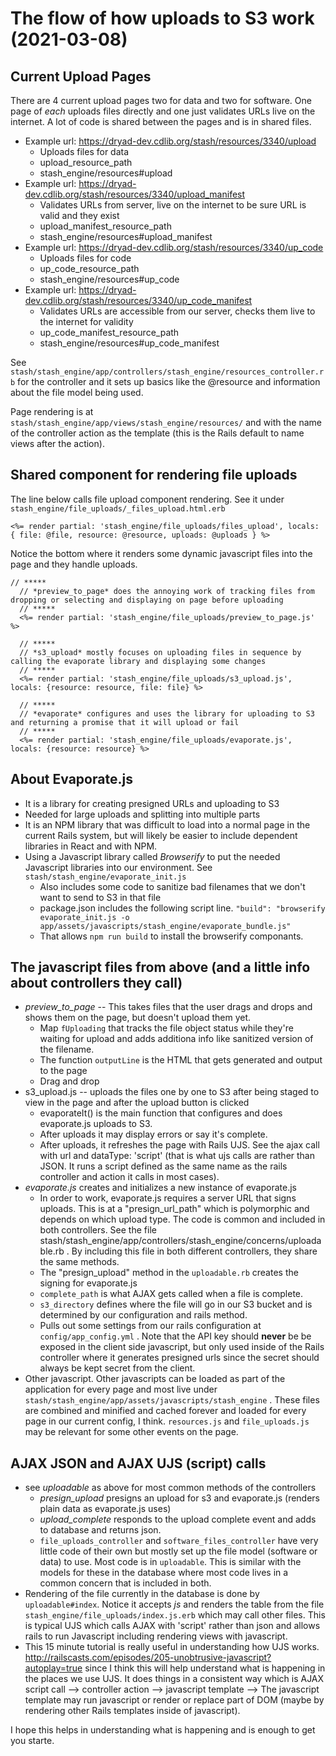 # The flow of how uploads to S3 work (2021-03-08)

## Current Upload Pages

There are 4 current upload pages two for data and two for software.  One page of *each* uploads files directly and one
just validates URLs live on the internet.  A lot of code is shared between the pages and is in shared files.

- Example url: https://dryad-dev.cdlib.org/stash/resources/3340/upload
  - Uploads files for data
  - upload_resource_path
  - stash_engine/resources#upload
- Example url: https://dryad-dev.cdlib.org/stash/resources/3340/upload_manifest
  - Validates URLs from server, live on the internet to be sure URL is valid and they exist
  - upload_manifest_resource_path
  - stash_engine/resources#upload_manifest
- Example url: https://dryad-dev.cdlib.org/stash/resources/3340/up_code
  - Uploads files for code
  - up_code_resource_path
  - stash_engine/resources#up_code
- Example url: https://dryad-dev.cdlib.org/stash/resources/3340/up_code_manifest
  - Validates URLs are accessible from our server, checks them live to the internet for validity
  - up_code_manifest_resource_path
  - stash_engine/resources#up_code_manifest

See `stash/stash_engine/app/controllers/stash_engine/resources_controller.rb` for the controller and it sets up basics like the
@resource and information about the file model being used.

Page rendering is at `stash/stash_engine/app/views/stash_engine/resources/` and with the name of the controller action as the
template (this is the Rails default to name views after the action).

## Shared component for rendering file uploads
The line below calls file upload component rendering.  See it under `stash_engine/file_uploads/_files_upload.html.erb`

`<%= render partial: 'stash_engine/file_uploads/files_upload', locals: { file: @file, resource: @resource, uploads: @uploads } %>`

Notice the bottom where it renders some dynamic javascript files into the page and they handle uploads.

```
// *****
  // *preview_to_page* does the annoying work of tracking files from dropping or selecting and displaying on page before uploading
  // *****
  <%= render partial: 'stash_engine/file_uploads/preview_to_page.js' %>

  // *****
  // *s3_upload* mostly focuses on uploading files in sequence by calling the evaporate library and displaying some changes
  // *****
  <%= render partial: 'stash_engine/file_uploads/s3_upload.js', locals: {resource: resource, file: file} %>

  // *****
  // *evaporate* configures and uses the library for uploading to S3 and returning a promise that it will upload or fail
  // *****
  <%= render partial: 'stash_engine/file_uploads/evaporate.js', locals: {resource: resource} %>
```

## About Evaporate.js
- It is a library for creating presigned URLs and uploading to S3
- Needed for large uploads and splitting into multiple parts
- It is an NPM library that was difficult to load into a normal page in the current Rails system, but will likely be easier
  to include dependent libraries in React and with NPM.
- Using a Javascript library called *Browserify* to put the needed Javascript libraries into our environment.  See `stash/stash_engine/evaporate_init.js`
  - Also includes some code to sanitize bad filenames that we don't want to send to S3 in that file
  - package.json includes the following script line.  `"build": "browserify evaporate_init.js -o app/assets/javascripts/stash_engine/evaporate_bundle.js"`
  - That allows `npm run build` to install the browserify componants.


## The javascript files from above (and a little info about controllers they call)
- *preview_to_page* -- This takes files that the user drags and drops and shows them on the page, but doesn't upload them yet.
  - Map `fUploading` that tracks the file object status while they're waiting for upload and adds additiona info like sanitized version
    of the filename.
  - The function `outputLine` is the HTML that gets generated and output to the page
  - Drag and drop
- s3_upload.js -- uploads the files one by one to S3 after being staged to view in the page and after the upload button is clicked
  - evaporateIt() is the main function that configures and does evaporate.js uploads to S3.
  - After uploads it may display errors or say it's complete.
  - After uploads, it refreshes the page with Rails UJS.  See the ajax call with url and dataType: 'script' (that is what
    ujs calls are rather than JSON.  It runs a script defined as the same name as the rails controller and action it calls
    in most cases).
- *evaporate.js* creates and initializes a new instance of evaporate.js
  - In order to work, evaporate.js requires a server URL that signs uploads.  This is at a "presign_url_path" which is
    polymorphic and depends on which upload type.  The code is common and included in both controllers.  See the file
    stash/stash_engine/app/controllers/stash_engine/concerns/uploadable.rb  .  By including this file in both different
    controllers, they share the same methods.
  - The "presign_upload" method in the `uploadable.rb` creates the signing for evaporate.js
  - `complete_path` is what AJAX gets called when a file is complete.
  - `s3_directory` defines where the file will go in our S3 bucket and is determined by our configuration and rails method.
  - Pulls out some settings from our rails configuration at `config/app_config.yml` .  Note that the API key should **never** be
    be exposed in the client side javascript, but only used inside of the Rails controller where it generates presigned
    urls since the secret should always be kept secret from the client.
- Other javascript.  Other javascripts can be loaded as part of the application for every page and most live under
  `stash/stash_engine/app/assets/javascripts/stash_engine` .  These files are combined and minified and cached forever
  and loaded for every page in our current config, I think.  `resources.js` and `file_uploads.js` may be relevant for some
  other events on the page.
  
## AJAX JSON and AJAX UJS (script) calls
- see *uploadable* as above for most common methods of the controllers
  - *presign_upload* presigns an upload for s3 and evaporate.js (renders plain data as evaporate.js uses)
  - *upload_complete* responds to the upload complete event and adds to database and returns json.
  - `file_uploads_controller` and `software_files_controller` have very little code of their own but mostly set up the file model
    (software or data) to use.  Most code is in `uploadable`.  This is similar with the models for these in the database where
    most code lives in a common concern that is included in both.
- Rendering of the file currently in the database is done by `uploadable#index`.  Notice it accepts *js* and renders the
  table from the file `stash_engine/file_uploads/index.js.erb` which may call other files.  This is typical UJS which calls
  AJAX with 'script' rather than json and allows rails to run Javascript including rendering views with javascript.
- This 15 minute tutorial is really useful in understanding how UJS works.  http://railscasts.com/episodes/205-unobtrusive-javascript?autoplay=true
  since I think this will help understand what is happening in the places we use UJS.  It does things in a consistent way which is
  AJAX script call --> controller action --> javascript template --> The javascript template may run javascript or render or replace
  part of DOM (maybe by rendering other Rails templates inside of javascript).

I hope this helps in understanding what is happening and is enough to get you starte.

